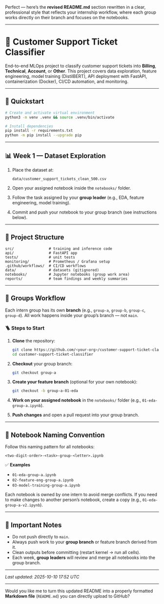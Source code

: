 Perfect — here’s the **revised README.md** section rewritten in a clear, professional style that reflects your internship workflow, where each group works directly on their branch and focuses on the notebooks.

---

# 🧠 Customer Support Ticket Classifier

End-to-end MLOps project to classify customer support tickets into **Billing**, **Technical**, **Account**, or **Other**.
This project covers data exploration, feature engineering, model training (DistilBERT), API deployment with FastAPI, containerization (Docker), CI/CD automation, and monitoring.

---

## 🚀 Quickstart

```bash
# Create and activate virtual environment
python3 -m venv .venv && source .venv/bin/activate

# Install dependencies
pip install -r requirements.txt
python -m pip install --upgrade pip
```

---

## 📊 Week 1 — Dataset Exploration

1. Place the dataset at:

   ```
   data/customer_support_tickets_clean_500.csv
   ```
2. Open your assigned notebook inside the `notebooks/` folder.
3. Follow the task assigned by your **group leader** (e.g., EDA, feature engineering, model training).
4. Commit and push your notebook to your group branch (see instructions below).

---

## 🧩 Project Structure

```
src/                # training and inference code
api/                # FastAPI app
tests/              # unit tests
monitoring/         # Prometheus / Grafana setup
.github/workflows/  # CI/CD workflows
data/               # datasets (gitignored)
notebooks/          # Jupyter notebooks (group work area)
reports/            # team findings and weekly summaries
```

---

## 👥 Groups Workflow

Each intern group has its own **branch** (e.g., `group-a`, `group-b`, `group-c`, `group-d`).
All work happens inside your group’s branch — not `main`.

### 🪜 Steps to Start

1. **Clone** the repository:

   ```bash
   git clone https://github.com/<your-org>/customer-support-ticket-classifier.git
   cd customer-support-ticket-classifier
   ```
2. **Checkout** your group branch:

   ```bash
   git checkout group-a
   ```
3. **Create your feature branch** (optional for your own notebook):

   ```bash
   git checkout -b group-a-01-eda
   ```
4. **Work on your assigned notebook** in the `notebooks/` folder (e.g., `01-eda-group-a.ipynb`).
5. **Push changes** and open a pull request into your group branch.

---

## 📘 Notebook Naming Convention

Follow this naming pattern for all notebooks:

```
<two-digit-order>-<task>-group-<letter>.ipynb
```

✅ **Examples**

* `01-eda-group-a.ipynb`
* `02-feature-eng-group-a.ipynb`
* `03-model-training-group-a.ipynb`

Each notebook is owned by one intern to avoid merge conflicts.
If you need to make changes to another person’s notebook, create a copy (e.g., `01-eda-group-a-v2.ipynb`).

---

## 🧹 Important Notes

* Do not push directly to `main`.
* Always push work to your **group branch** or feature branch derived from it.
* Clean outputs before committing (restart kernel → run all cells).
* Each week, **group leaders** will review and merge all notebooks into the group branch.

---

*Last updated: 2025-10-10 17:52 UTC*

---

Would you like me to turn this updated README into a properly formatted **Markdown file** (`README.md`) you can directly upload to GitHub?
